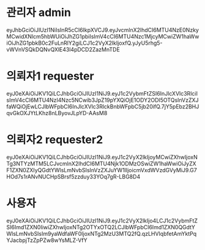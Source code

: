 
# 관리자 admin
eyJhbGciOiJIUzI1NiIsInR5cCI6IkpXVCJ9.eyJvcmlnX2lhdCI6MTU4NzE0NzkyMCwidXNlcm5hbWUiOiJhZG1pbiIsImV4cCI6MTU4Nzc1MjcyMCwiZW1haWwiOiJhZG1pbkB0c2FuLnRlY2giLCJ1c2VyX2lkIjoxfQ.yJyU5rhg5-vWVnVSQkDQNvQXlE43l4pDCD2ZazMnTDE


# 의뢰자1 requester
eyJ0eXAiOiJKV1QiLCJhbGciOiJIUzI1NiJ9.eyJ1c2VybmFtZSI6InJlcXVlc3RlciIsImV4cCI6MTU4NzI4Nzc5NCwib3JpZ19pYXQiOjE1ODY2ODI5OTQsInVzZXJfaWQiOjEwLCJlbWFpbCI6InJlcXVlc3RlckBnbWFpbC5jb20ifQ.7jY5pEbz2BHJqvGkOXJYtLKhz8nLByovJLpYD-AAsM8


# 의뢰자2 requester2
eyJ0eXAiOiJKV1QiLCJhbGciOiJIUzI1NiJ9.eyJ1c2VyX2lkIjoyMCwiZXhwIjoxNTg3NTYzMTM5LCJvcmlnX2lhdCI6MTU4Njk1ODMzOSwiZW1haWwiOiJyZXF1ZXN0ZXIyQGdtYWlsLmNvbSIsInVzZXJuYW1lIjoicmVxdWVzdGVyMiJ9.G7HOd7s1rANvNUCHpSBrsf5zzduy33YOq7gR-LBG8D4


# 사용자
eyJ0eXAiOiJKV1QiLCJhbGciOiJIUzI1NiJ9.eyJ1c2VyX2lkIjo4LCJ1c2VybmFtZSI6Imd1ZXN0IiwiZXhwIjoxNTg2OTYxOTQ2LCJlbWFpbCI6Imd1ZXN0QGdtYWlsLmNvbSIsIm9yaWdfaWF0IjoxNTg2MzU3MTQ2fQ.qzLHVIqbfetAmYktPqYJacbpjTzZpPZw8wYsMLZ-VfY